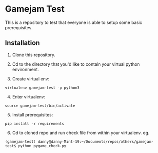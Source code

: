 # Gamejam Test

This is a repository to test that everyone is able to setup some basic prerequisites.

## Installation

1. Clone this repository.

2. Cd to the directory that you'd like to contain your virtual python environment.

3. Create virtual env:

```
virtualenv gamejam-test -p python3
```

4. Enter virtualenv:

```
source gamejam-test/bin/activate
```

5. Install prerequisites:

```
pip install -r requirements
```

6. Cd to cloned repo and run check file from within your virtualenv. eg.

```
(gamejam-test) danny@danny-Mint-19:~/Documents/repos/others/gamejam-test$ python pygame_check.py
```
